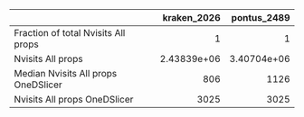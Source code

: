 |                                     |    kraken_2026 |    pontus_2489 |
|:------------------------------------|---------------:|---------------:|
| Fraction of total Nvisits All props |    1           |    1           |
| Nvisits All props                   |    2.43839e+06 |    3.40704e+06 |
| Median Nvisits All props OneDSlicer |  806           | 1126           |
| Nvisits All props OneDSlicer        | 3025           | 3025           |
